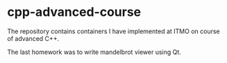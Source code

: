 # cpp-advanced-course

The repository contains containers I have implemented at ITMO on course of advanced C++.

The last homework was to write mandelbrot viewer using Qt.
